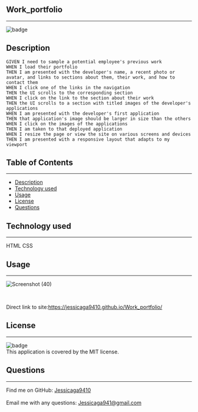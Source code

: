   ## Work_portfolio 
----------
![badge](https://img.shields.io/badge/license-MIT-ff69b4)
## Description
```
GIVEN I need to sample a potential employee's previous work
WHEN I load their portfolio
THEN I am presented with the developer's name, a recent photo or avatar, and links to sections about them, their work, and how to contact them
WHEN I click one of the links in the navigation
THEN the UI scrolls to the corresponding section
WHEN I click on the link to the section about their work
THEN the UI scrolls to a section with titled images of the developer's applications
WHEN I am presented with the developer's first application
THEN that application's image should be larger in size than the others
WHEN I click on the images of the applications
THEN I am taken to that deployed application
WHEN I resize the page or view the site on various screens and devices
THEN I am presented with a responsive layout that adapts to my viewport
```
## Table of Contents
----------
- [Description](#description)
- [Technology used](#technology-used)
- [Usage](#usage)
- [License](#license)
- [Questions](#questions)

## Technology used
----------
HTML 
CSS 

## Usage
----------
![Screenshot (40)](https://user-images.githubusercontent.com/87554644/138614760-8a22ae5c-8ba8-44c5-afda-0a6dda1016e3.png)

<br />

Direct link to site:https://jessicaga9410.github.io/Work_portfolio/
## License
----------
![badge](https://img.shields.io/badge/license-MIT-ff69b4)
<br />
This application is covered by the MIT license. 

## Questions
----------
Find me on GitHub: [Jessicaga9410](https://github.com/Jessicaga9410)<br />
<br />
Email me with any questions: Jessicaga941@gmail.com<br /><br />
